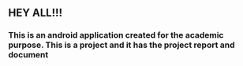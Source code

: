 ## HEY ALL!!!
### This is an android application created for the academic purpose. This is a project and it has the project report and document
